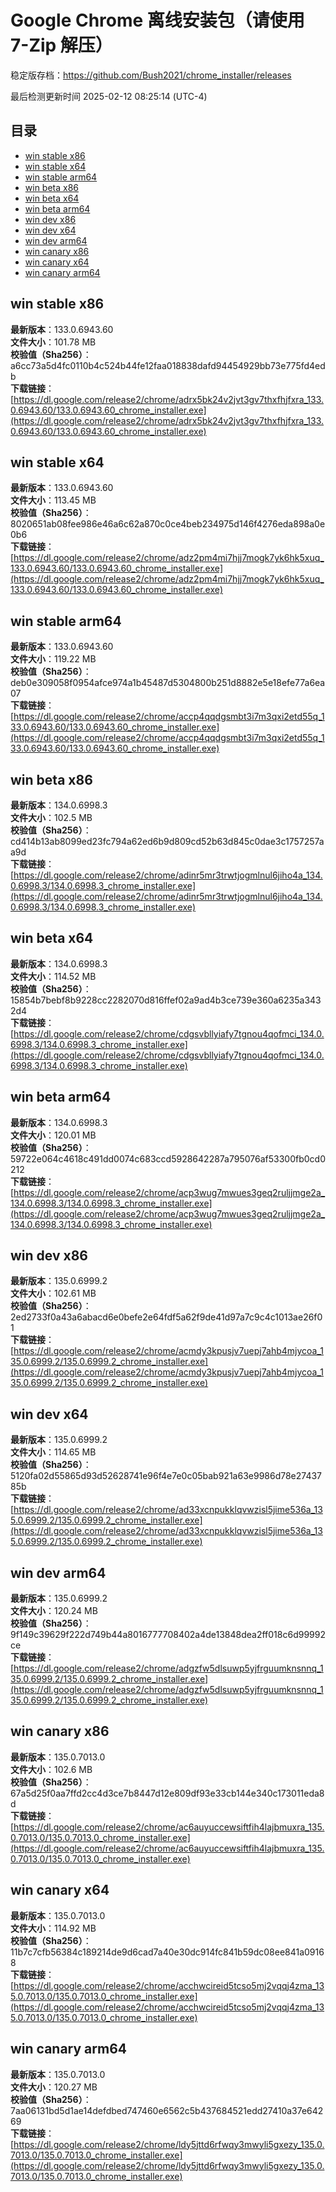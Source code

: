 # Google Chrome 离线安装包（请使用 7-Zip 解压）
稳定版存档：<https://github.com/Bush2021/chrome_installer/releases>

最后检测更新时间
2025-02-12 08:25:14 (UTC-4)

## 目录
* [win stable x86](https://github.com/Bush2021/chrome_installer?tab=readme-ov-file#win-stable-x86)
* [win stable x64](https://github.com/Bush2021/chrome_installer?tab=readme-ov-file#win-stable-x64)
* [win stable arm64](https://github.com/Bush2021/chrome_installer?tab=readme-ov-file#win-stable-arm64)
* [win beta x86](https://github.com/Bush2021/chrome_installer?tab=readme-ov-file#win-beta-x86)
* [win beta x64](https://github.com/Bush2021/chrome_installer?tab=readme-ov-file#win-beta-x64)
* [win beta arm64](https://github.com/Bush2021/chrome_installer?tab=readme-ov-file#win-beta-arm64)
* [win dev x86](https://github.com/Bush2021/chrome_installer?tab=readme-ov-file#win-dev-x86)
* [win dev x64](https://github.com/Bush2021/chrome_installer?tab=readme-ov-file#win-dev-x64)
* [win dev arm64](https://github.com/Bush2021/chrome_installer?tab=readme-ov-file#win-dev-arm64)
* [win canary x86](https://github.com/Bush2021/chrome_installer?tab=readme-ov-file#win-canary-x86)
* [win canary x64](https://github.com/Bush2021/chrome_installer?tab=readme-ov-file#win-canary-x64)
* [win canary arm64](https://github.com/Bush2021/chrome_installer?tab=readme-ov-file#win-canary-arm64)

## win stable x86
**最新版本**：133.0.6943.60  
**文件大小**：101.78 MB  
**校验值（Sha256）**：a6cc73a5d4fc0110b4c524b44fe12faa018838dafd94454929bb73e775fd4edb  
**下载链接**：[https://dl.google.com/release2/chrome/adrx5bk24v2jvt3gv7thxfhjfxra_133.0.6943.60/133.0.6943.60_chrome_installer.exe](https://dl.google.com/release2/chrome/adrx5bk24v2jvt3gv7thxfhjfxra_133.0.6943.60/133.0.6943.60_chrome_installer.exe)  

## win stable x64
**最新版本**：133.0.6943.60  
**文件大小**：113.45 MB  
**校验值（Sha256）**：8020651ab08fee986e46a6c62a870c0ce4beb234975d146f4276eda898a0e0b6  
**下载链接**：[https://dl.google.com/release2/chrome/adz2pm4mi7hjj7mogk7yk6hk5xuq_133.0.6943.60/133.0.6943.60_chrome_installer.exe](https://dl.google.com/release2/chrome/adz2pm4mi7hjj7mogk7yk6hk5xuq_133.0.6943.60/133.0.6943.60_chrome_installer.exe)  

## win stable arm64
**最新版本**：133.0.6943.60  
**文件大小**：119.22 MB  
**校验值（Sha256）**：deb0e309058f0954afce974a1b45487d5304800b251d8882e5e18efe77a6ea07  
**下载链接**：[https://dl.google.com/release2/chrome/accp4qqdgsmbt3i7m3qxi2etd55q_133.0.6943.60/133.0.6943.60_chrome_installer.exe](https://dl.google.com/release2/chrome/accp4qqdgsmbt3i7m3qxi2etd55q_133.0.6943.60/133.0.6943.60_chrome_installer.exe)  

## win beta x86
**最新版本**：134.0.6998.3  
**文件大小**：102.5 MB  
**校验值（Sha256）**：cd414b13ab8099ed23fc794a62ed6b9d809cd52b63d845c0dae3c1757257aa9d  
**下载链接**：[https://dl.google.com/release2/chrome/adinr5mr3trwtjogmlnul6jiho4a_134.0.6998.3/134.0.6998.3_chrome_installer.exe](https://dl.google.com/release2/chrome/adinr5mr3trwtjogmlnul6jiho4a_134.0.6998.3/134.0.6998.3_chrome_installer.exe)  

## win beta x64
**最新版本**：134.0.6998.3  
**文件大小**：114.52 MB  
**校验值（Sha256）**：15854b7bebf8b9228cc2282070d816ffef02a9ad4b3ce739e360a6235a3432d4  
**下载链接**：[https://dl.google.com/release2/chrome/cdgsvbllyiafy7tgnou4qofmci_134.0.6998.3/134.0.6998.3_chrome_installer.exe](https://dl.google.com/release2/chrome/cdgsvbllyiafy7tgnou4qofmci_134.0.6998.3/134.0.6998.3_chrome_installer.exe)  

## win beta arm64
**最新版本**：134.0.6998.3  
**文件大小**：120.01 MB  
**校验值（Sha256）**：59722e064c4618c491dd0074c683ccd5928642287a795076af53300fb0cd0212  
**下载链接**：[https://dl.google.com/release2/chrome/acp3wug7mwues3geq2ruljjmge2a_134.0.6998.3/134.0.6998.3_chrome_installer.exe](https://dl.google.com/release2/chrome/acp3wug7mwues3geq2ruljjmge2a_134.0.6998.3/134.0.6998.3_chrome_installer.exe)  

## win dev x86
**最新版本**：135.0.6999.2  
**文件大小**：102.61 MB  
**校验值（Sha256）**：2ed2733f0a43a6abacd6e0befe2e64fdf5a62f9de41d97a7c9c4c1013ae26f01  
**下载链接**：[https://dl.google.com/release2/chrome/acmdy3kpusjv7uepj7ahb4mjycoa_135.0.6999.2/135.0.6999.2_chrome_installer.exe](https://dl.google.com/release2/chrome/acmdy3kpusjv7uepj7ahb4mjycoa_135.0.6999.2/135.0.6999.2_chrome_installer.exe)  

## win dev x64
**最新版本**：135.0.6999.2  
**文件大小**：114.65 MB  
**校验值（Sha256）**：5120fa02d55865d93d52628741e96f4e7e0c05bab921a63e9986d78e2743785b  
**下载链接**：[https://dl.google.com/release2/chrome/ad33xcnpukklqvwzisl5jime536a_135.0.6999.2/135.0.6999.2_chrome_installer.exe](https://dl.google.com/release2/chrome/ad33xcnpukklqvwzisl5jime536a_135.0.6999.2/135.0.6999.2_chrome_installer.exe)  

## win dev arm64
**最新版本**：135.0.6999.2  
**文件大小**：120.24 MB  
**校验值（Sha256）**：9f149c39629f222d749b44a8016777708402a4de13848dea2ff018c6d99992ce  
**下载链接**：[https://dl.google.com/release2/chrome/adgzfw5dlsuwp5yjfrguumknsnnq_135.0.6999.2/135.0.6999.2_chrome_installer.exe](https://dl.google.com/release2/chrome/adgzfw5dlsuwp5yjfrguumknsnnq_135.0.6999.2/135.0.6999.2_chrome_installer.exe)  

## win canary x86
**最新版本**：135.0.7013.0  
**文件大小**：102.6 MB  
**校验值（Sha256）**：67a5d25f0aa7ffd2cc4d3ce7b8447d12e809df93e33cb144e340c173011eda8d  
**下载链接**：[https://dl.google.com/release2/chrome/ac6auyuccewsiftfih4lajbmuxra_135.0.7013.0/135.0.7013.0_chrome_installer.exe](https://dl.google.com/release2/chrome/ac6auyuccewsiftfih4lajbmuxra_135.0.7013.0/135.0.7013.0_chrome_installer.exe)  

## win canary x64
**最新版本**：135.0.7013.0  
**文件大小**：114.92 MB  
**校验值（Sha256）**：11b7c7cfb56384c189214de9d6cad7a40e30dc914fc841b59dc08ee841a09168  
**下载链接**：[https://dl.google.com/release2/chrome/acchwcireid5tcso5mj2vqqj4zma_135.0.7013.0/135.0.7013.0_chrome_installer.exe](https://dl.google.com/release2/chrome/acchwcireid5tcso5mj2vqqj4zma_135.0.7013.0/135.0.7013.0_chrome_installer.exe)  

## win canary arm64
**最新版本**：135.0.7013.0  
**文件大小**：120.27 MB  
**校验值（Sha256）**：7aa06131bd5d1ae14defdbed747460e6562c5b437684521edd27410a37e64269  
**下载链接**：[https://dl.google.com/release2/chrome/ldy5jttd6rfwqy3mwyli5gxezy_135.0.7013.0/135.0.7013.0_chrome_installer.exe](https://dl.google.com/release2/chrome/ldy5jttd6rfwqy3mwyli5gxezy_135.0.7013.0/135.0.7013.0_chrome_installer.exe)  

